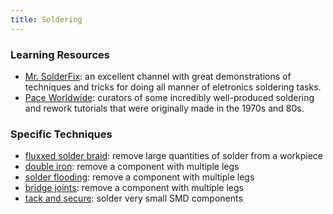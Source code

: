 ```yaml
---
title: Soldering
---
```


### Learning Resources

- [Mr. SolderFix](https://www.youtube.com/@mrsolderfix3996): an excellent channel with great demonstrations of techniques and tricks for doing all manner of eletronics soldering tasks.
- [Pace Worldwide](https://www.youtube.com/@paceworldwide/): curators of some incredibly well-produced soldering and rework tutorials that were originally made in the 1970s and 80s.

### Specific Techniques

- [fluxxed solder braid](): remove large quantities of solder from a workpiece
- [double iron](): remove a component with multiple legs
- [solder flooding](): remove a component with multiple legs
- [bridge joints](): remove a component with multiple legs
- [tack and secure](): solder very small SMD components

